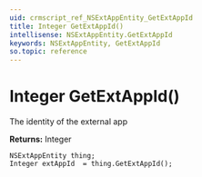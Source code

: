 ```yaml
---
uid: crmscript_ref_NSExtAppEntity_GetExtAppId
title: Integer GetExtAppId()
intellisense: NSExtAppEntity.GetExtAppId
keywords: NSExtAppEntity, GetExtAppId
so.topic: reference
---
```


# Integer GetExtAppId()

The identity of the external app

**Returns:** Integer

```crmscript
NSExtAppEntity thing;
Integer extAppId  = thing.GetExtAppId();
```

